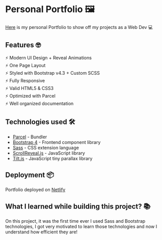 # Personal Portfolio 🖼️ 

[Here](https://rubasalisson.com/) is my personal Portfolio to show off my projects as a Web Dev 💻 

## Features 🤓

⚡️ Modern UI Design + Reveal Animations\
⚡️ One Page Layout\
⚡️ Styled with Bootstrap v4.3 + Custom SCSS\
⚡️ Fully Responsive\
⚡️ Valid HTML5 & CSS3\
⚡️ Optimized with Parcel\
⚡️ Well organized documentation

## Technologies used 🛠️

- [Parcel](https://parceljs.org/) - Bundler
- [Bootstrap 4](https://getbootstrap.com/docs/4.3/getting-started/introduction/) - Frontend component library
- [Sass](https://sass-lang.com/documentation) - CSS extension language
- [ScrollReveal.js](https://scrollrevealjs.org/) - JavaScript library
- [Tilt.js](https://gijsroge.github.io/tilt.js/) - JavaScript tiny parallax library 

## Deployment 📦 

Portfolio deployed on [Netlify](https://netlify.com) 

## What I learned while building this project? 📚

On this project, it was the first time ever I used Sass and Bootstrap technologies, I got very motivated to learn those technologies and now I understand how efficient they are!
